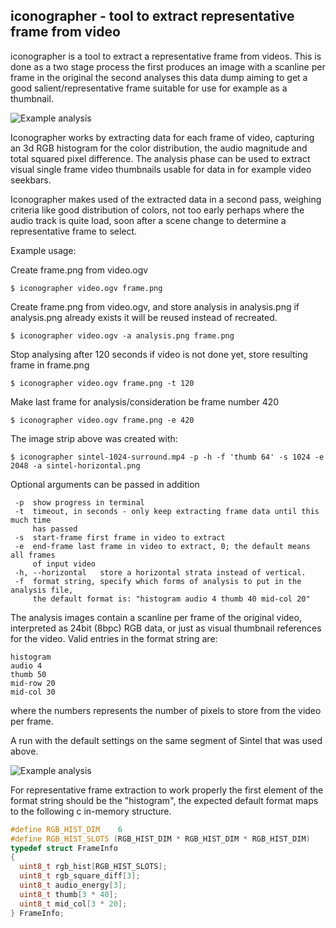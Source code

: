 iconographer - tool to extract representative frame from video
--------------------------------------------------------------

iconographer is a tool to extract a representative frame from videos.
This is done as a two stage process the first produces an image with
a scanline per frame in the original the second analyses this data dump
aiming to get a good salient/representative frame suitable for use
for example as a thumbnail.

![Example analysis](http://pippin.gimp.org/tmp/sintel-horizontal.png)

Iconographer works by extracting data for each frame of video, capturing an 3d
RGB histogram for the color distribution, the audio magnitude and total squared
pixel difference. The analysis phase can be used to extract visual single frame
video thumbnails usable for data in for example video seekbars.

Iconographer makes used of the extracted data in a second pass, weighing
criteria like good distribution of colors, not too early perhaps where the
audio track is quite load, soon after a scene change to determine a
representative frame to select.

Example usage:

Create frame.png from video.ogv

    $ iconographer video.ogv frame.png

Create frame.png from video.ogv, and store analysis in analysis.png
if analysis.png already exists it will be reused instead of recreated.

    $ iconographer video.ogv -a analysis.png frame.png

Stop analysing after 120 seconds if video is not done yet, store resulting
frame in frame.png

    $ iconographer video.ogv frame.png -t 120

Make last frame for analysis/consideration be frame number 420

    $ iconographer video.ogv frame.png -e 420

The image strip above was created with:

    $ iconographer sintel-1024-surround.mp4 -p -h -f 'thumb 64' -s 1024 -e 2048 -a sintel-horizontal.png 

Optional arguments can be passed in addition

     -p  show progress in terminal
     -t  timeout, in seconds - only keep extracting frame data until this much time
         has passed
     -s  start-frame first frame in video to extract
     -e  end-frame last frame in video to extract, 0; the default means all frames
         of input video
     -h, --horizontal   store a horizontal strata instead of vertical.
     -f  format string, specify which forms of analysis to put in the analysis file,
         the default format is: "histogram audio 4 thumb 40 mid-col 20"

The analysis images contain a scanline per frame of the original video,
interpreted as 24bit (8bpc) RGB data, or just as visual thumbnail references for the
video. Valid entries in the format string are:

    histogram
    audio 4
    thumb 50
    mid-row 20
    mid-col 30

where the numbers represents the number of pixels to store from the video per frame.


A run with the default settings on the same segment of Sintel that was used above.

![Example analysis](http://pippin.gimp.org/tmp/sintel-vertical.png)

For representative frame extraction to work properly the first element of the
format string should be the "histogram", the expected default format maps
to the following c in-memory structure. 
```c
#define RGB_HIST_DIM    6 
#define RGB_HIST_SLOTS (RGB_HIST_DIM * RGB_HIST_DIM * RGB_HIST_DIM)
typedef struct FrameInfo
{
  uint8_t rgb_hist[RGB_HIST_SLOTS];
  uint8_t rgb_square_diff[3];
  uint8_t audio_energy[3];
  uint8_t thumb[3 * 40];
  uint8_t mid_col[3 * 20];
} FrameInfo;
